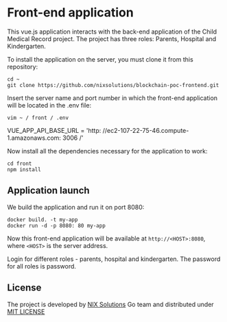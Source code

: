 # Front-end application

This vue.js application interacts with the back-end application of the Child Medical Record project. The project has three roles: Parents, Hospital and Kindergarten.

To install the application on the server, you must clone it from this repository:

```
cd ~
git clone https://github.com/nixsolutions/blockchain-poc-frontend.git
```

Insert the server name and port number in which the front-end application will be located in the .env file:
```
vim ~ / front / .env
```
VUE_APP_API_BASE_URL = 'http: //ec2-107-22-75-46.compute-1.amazonaws.com: 3006 /'

Now install all the dependencies necessary for the application to work:
```
cd front
npm install
```
## Application launch

We build the application and run it on port 8080:
```
docker build. -t my-app
docker run -d -p 8080: 80 my-app
```
Now this front-end application will be available at `http://<HOST>:8080`, where `<HOST>` is the server address.

Login for different roles - parents, hospital and kindergarten. The password for all roles is password.

## License
The project is developed by [NIX Solutions](http://nixsolutions.com) Go team and distributed under [MIT LICENSE](https://github.com/nixsolutions/blockchain-poc-frontend/blob/master/LICENSE)